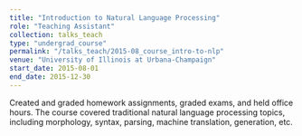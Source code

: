 ```yaml
---
title: "Introduction to Natural Language Processing"
role: "Teaching Assistant"
collection: talks_teach
type: "undergrad_course"
permalink: "/talks_teach/2015-08_course_intro-to-nlp"
venue: "University of Illinois at Urbana-Champaign"
start_date: 2015-08-01
end_date: 2015-12-30
---
```


Created and graded homework assignments, graded exams, and held office hours. 
The course covered traditional natural language processing topics, including 
morphology, syntax, parsing, machine translation, generation, etc. 

